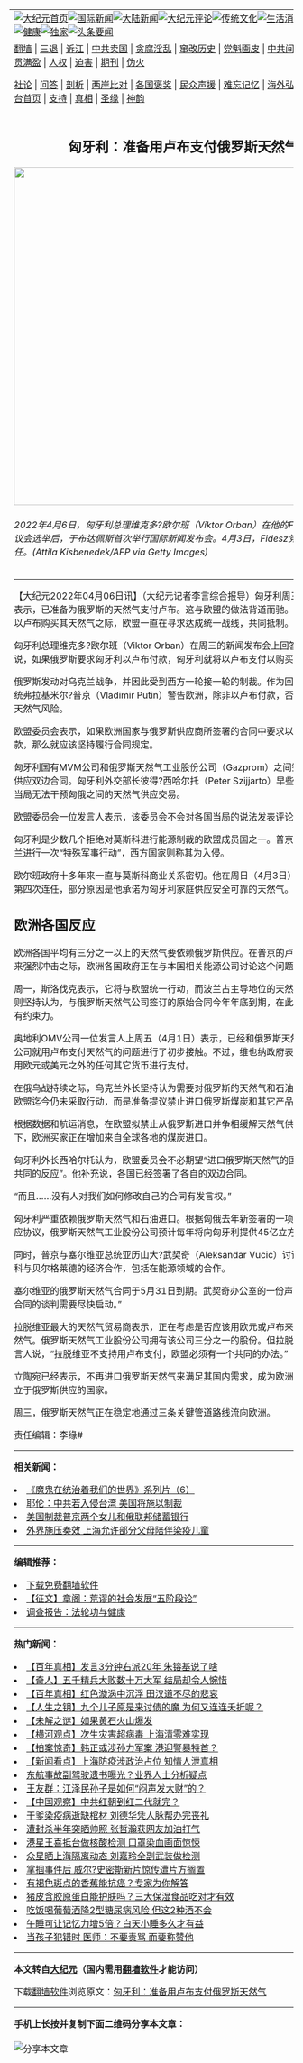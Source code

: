 <a name="1" id="1" target="_blank"></a><span id="1"></span>
<table align=center border="0"><tr><td colspan="2" VALIGN=TOP><a href="https://github.com/bsaxfv3321/djy/blob/master/gb/nf1351518.md#1"><img src="https://raw.githubusercontent.com/bsaxfv3321/www/master/t/djy/1.jpg" title="大纪元首页" alt="大纪元首页"></a><a href="https://github.com/bsaxfv3321/djy/blob/master/gb/n24hr.md#1"><img src="https://raw.githubusercontent.com/bsaxfv3321/www/master/t/djy/3.jpg" title="国际新闻" alt="国际新闻"></a><a href="https://github.com/bsaxfv3321/djy/blob/master/gb/nsc413.md#1"><img src="https://raw.githubusercontent.com/bsaxfv3321/www/master/t/djy/4.jpg" title="大陆新闻" alt="大陆新闻"></a><a href="https://github.com/bsaxfv3321/djy/blob/master/gb/news392.md#1"><img src="https://raw.githubusercontent.com/bsaxfv3321/www/master/t/djy/5.jpg" title="大纪元评论" alt="大纪元评论"></a><a href="https://github.com/bsaxfv3321/djy/blob/master/gb/news2007.md#1"><img src="https://raw.githubusercontent.com/bsaxfv3321/www/master/t/djy/6.jpg" title="传统文化" alt="传统文化"></a><a href="https://github.com/bsaxfv3321/djy/blob/master/gb/news2008.md#1"><img src="https://raw.githubusercontent.com/bsaxfv3321/www/master/t/djy/7.jpg" title="生活消费" alt="生活消费"></a><a href="https://github.com/bsaxfv3321/djy/blob/master/gb/ncyule.md#1"><img src="https://raw.githubusercontent.com/bsaxfv3321/www/master/t/djy/8.jpg" title="娱乐休闲" alt="娱乐休闲"></a><a href="https://github.com/bsaxfv3321/djy/blob/master/gb/nsc1002.md#1"><img src="https://raw.githubusercontent.com/bsaxfv3321/www/master/t/djy/9.jpg" title="健康" alt="健康"></a><a href="https://github.com/bsaxfv3321/djy/blob/master/gb/nf6092.md#1"><img src="https://raw.githubusercontent.com/bsaxfv3321/www/master/t/djy/10a.jpg" title="独家" alt="独家"></a><a href="https://github.com/bsaxfv3321/djy/blob/master/gb/nf4514.md#1"><img src="https://raw.githubusercontent.com/bsaxfv3321/www/master/t/djy/12a.jpg" title="头条要闻" alt="头条要闻"></a></td></tr>
<tr><td colspan="2" VALIGN=TOP><a target="_blank" href="https://github.com/bsaxfv3321/www/blob/master/README.md?zsrh#1">翻墙</a> | <a target="_blank" href="https://github.com/bsaxfv3321/djy/blob/master/gb/nf5657.md#1">三退</a> | <a target="_blank" href="https://github.com/bsaxfv3321/djy/blob/master/gb/nf6124.md#1">诉江</a> | <a target="_blank" href="https://github.com/bsaxfv3321/djy/blob/master/gb/nf1176117.md#1">中共卖国</a> | <a target="_blank" href="https://github.com/bsaxfv3321/djy/blob/master/gb/nf5773.md#1">贪腐淫乱</a> | <a target="_blank" href="https://github.com/bsaxfv3321/djy/blob/master/gb/nf1176115.md#1">窜改历史</a> | <a target="_blank" href="https://github.com/bsaxfv3321/djy/blob/master/gb/nf1176107.md#1">党魁画皮</a> | <a target="_blank" href="https://github.com/bsaxfv3321/djy/blob/master/gb/nf1320400.md#1">中共间谍</a> | <a target="_blank" href="https://github.com/bsaxfv3321/djy/blob/master/gb/nf1176114.md#1">破坏传统</a> | <a target="_blank" href="https://github.com/bsaxfv3321/ntdtv/blob/master/gb/prog447_1.md#1">恶贯满盈</a> | <a target="_blank" href="https://github.com/bsaxfv3321/djy/blob/master/gb/ncid278.md#1">人权</a> | <a target="_blank" href="https://github.com/bsaxfv3321/djy/blob/master/gb/nf1176111.md#1">迫害</a> | <a target="_blank" href="https://gitlab.com/szzdlab/mh-qikan/blob/master/README.md#1">期刊</a> | <a target="_blank" href="https://github.com/bsaxfv3321/djy/blob/master/gb/nf5562.md#1">伪火</a></p><p><a target="_blank" href="https://github.com/bsaxfv3321/djy/blob/master/gb/9p.md#1">社论</a> | <a target="_blank" href="https://github.com/bsaxfv3321/djy/blob/master/gb/nf4378.md#1">问答</a> | <a target="_blank" href="https://github.com/bsaxfv3321/djy/blob/master/gb/nf5792.md#1">剖析</a> | <a target="_blank" href="https://github.com/bsaxfv3321/djy/blob/master/gb/nf5735.md#1">两岸比对</a> | <a target="_blank" href="https://github.com/bsaxfv3321/djy/blob/master/gb/nf6119.md#1">各国褒奖</a> | <a target="_blank" href="https://github.com/bsaxfv3321/djy/blob/master/gb/nf6120.md#1">民众声援</a> | <a target="_blank" href="https://github.com/bsaxfv3321/djy/blob/master/gb/nf1188594.md#1">难忘记忆</a> | <a target="_blank" href="https://github.com/bsaxfv3321/djy/blob/master/gb/nf3180.md#1">海外弘传</a> | <a target="_blank" href="https://github.com/bsaxfv3321/djy/blob/master/gb/nf5410.md#1">万人上访</a> | <a target="_blank" href="https://github.com/bsaxfv3321/www/blob/master/README.md?zsrh#1">平台首页</a> | <a target="_blank" href="https://github.com/bsaxfv3321/djy/blob/master/gb/nf4386.md#1">支持</a> | <a target="_blank" href="https://github.com/bsaxfv3321/djy/blob/master/gb/nf4389.md#1">真相</a> | <a target="_blank" href="https://github.com/bsaxfv3321/djy/blob/master/gb/nf5790.md#1">圣缘</a> | <a target="_blank" href="https://github.com/bsaxfv3321/djy/blob/master/gb/nf4786.md#1">神韵</a></td></tr>
<tr><td VALIGN=TOP width="626"><h2 align=center>匈牙利：准备用卢布支付俄罗斯天然气</h2>
<img width="600" src="https://i.epochtimes.com/assets/uploads/2022/04/id13700206-GettyImages-1239784376-600x400.jpg" />
<h6>2022年4月6日，匈牙利总理维克多?欧尔班（Viktor Orban）在他的FIDESZ党赢得议会选举后，于布达佩斯首次举行国际新闻发布会。4月3日，Fidesz党赢得第四个连任。(Attila Kisbenedek/AFP via Getty Images)
</h6>
<hr>
	<p>【大纪元2022年04月06日讯】（大纪元记者李言综合报导）匈牙利周三（4月6日）表示，已准备为俄罗斯的<ahref="https://github.com/bsaxfv3321/djy/blob/master/gb/tag/%E5%A4%A9%E7%84%B6%E6%B0%94.md#1">天然气</a>支付<ahref="https://github.com/bsaxfv3321/djy/blob/master/gb/tag/%E5%8D%A2%E5%B8%83.md#1">卢布</a>。这与欧盟的做法背道而驰。在莫斯科要求以卢布购买其<ahref="https://github.com/bsaxfv3321/djy/blob/master/gb/tag/%E5%A4%A9%E7%84%B6%E6%B0%94.md#1">天然气</a>之际，欧盟一直在寻求达成统一战线，共同抵制。</p>
<p>匈牙利总理维克多?欧尔班（Viktor Orban）在周三的新闻发布会上回答路透社提问时说，如果俄罗斯要求匈牙利以<ahref="https://github.com/bsaxfv3321/djy/blob/master/gb/tag/%E5%8D%A2%E5%B8%83.md#1">卢布</a>付款，匈牙利就将以卢布支付以购买其天然气。</p>
<p>俄罗斯发动对乌克兰战争，并因此受到西方一轮接一轮的<ahref="https://github.com/bsaxfv3321/djy/blob/master/gb/tag/%E5%88%B6%E8%A3%81.md#1">制裁</a>。作为回应，俄罗斯总统弗拉基米尔?普京（Vladimir Putin）警告欧洲，除非以卢布付款，否则将面临断供天然气风险。</p>
<p>欧盟委员会表示，如果欧洲国家与俄罗斯供应商所签署的合同中要求以欧元或美元付款，那么就应该坚持履行合同规定。</p>
<p>匈牙利国有MVM公司和俄罗斯天然气工业股份公司（Gazprom）之间签署过天然气供应双边合同。匈牙利外交部长彼得?西哈尔托（Peter Szijjarto）早些时候说，欧盟当局无法干预匈俄之间的天然气供应交易。</p>
<p>欧盟委员会一位发言人表示，该委员会不会对各国当局的说法发表评论。</p>
<p>匈牙利是少数几个拒绝对莫斯科进行能源<ahref="https://github.com/bsaxfv3321/djy/blob/master/gb/tag/%E5%88%B6%E8%A3%81.md#1">制裁</a>的欧盟成员国之一。普京称其正在乌克兰进行一次“特殊军事行动”，西方国家则称其为入侵。</p>
<p>欧尔班政府十多年来一直与莫斯科商业关系密切。他在周日（4月3日）的选举中赢得第四次连任，部分原因是他承诺为匈牙利家庭供应安全可靠的天然气。</p>
<h2>欧洲各国反应</h2>
<p>欧洲各国平均有三分之一以上的天然气要依赖俄罗斯供应。在普京的卢布支付要求带来强烈冲击之际，欧洲各国政府正在与本国相关能源公司讨论这个问题。</p>
<p>周一，斯洛伐克表示，它将与欧盟统一行动，而波兰占主导地位的天然气公司PGNiG则坚持认为，与俄罗斯天然气公司签订的原始合同今年年底到期，在此之前对双方都有约束力。</p>
<p>奥地利OMV公司一位发言人上周五（4月1日）表示，已经和俄罗斯天然气工业股份公司就用卢布支付天然气的问题进行了初步接触。不过，维也纳政府表示，没有理由用欧元或美元之外的任何其它货币进行支付。</p>
<p>在<ahref="https://github.com/bsaxfv3321/djy/blob/master/gb/tag/%E4%BF%84%E4%B9%8C%E6%88%98.md#1">俄乌战</a>持续之际，乌克兰外长坚持认为需要对俄罗斯的天然气和石油实施禁运，但欧盟迄今仍未采取行动，而是准备提议禁止进口俄罗斯煤炭和其它产品。</p>
<p>根据数据和航运消息，在欧盟拟禁止从俄罗斯进口并争相缓解天然气供应紧张的背景下，欧洲买家正在增加来自全球各地的煤炭进口。</p>
<p>匈牙利外长西哈尔托认为，欧盟委员会不必期望“进口俄罗斯天然气的国家应该有某种共同的反应”。他补充说，各国已经签署了各自的双边合同。</p>
<p>“而且……没有人对我们如何修改自己的合同有发言权。”</p>
<p>匈牙利严重依赖俄罗斯天然气和石油进口。根据匈俄去年新签署的一项天然气长期供应协议，俄罗斯天然气工业股份公司预计每年将向匈牙利提供45亿立方米的天然气。</p>
<p>同时，普京与塞尔维亚总统亚历山大?武契奇（Aleksandar Vucic）讨论了扩大莫斯科与贝尔格莱德的经济合作，包括在能源领域的合作。</p>
<p>塞尔维亚的俄罗斯天然气合同于5月31日到期。武契奇办公室的一份声明说：“关于新合同的谈判需要尽快启动。”</p>
<p>拉脱维亚最大的天然气贸易商表示，正在考虑是否应该用欧元或卢布来支付俄罗斯天然气。俄罗斯天然气工业股份公司拥有该公司三分之一的股份。但拉脱维亚外交部发言人说，“拉脱维亚不支持用卢布支付，欧盟必须有一个共同的办法。”</p>
<p>立陶宛已经表示，不再进口俄罗斯天然气来满足其国内需求，成为欧洲第一个确保独立于俄罗斯供应的国家。</p>
<p>周三，俄罗斯天然气正在稳定地通过三条关键管道路线流向欧洲。</p>
<p>责任编辑：李缘#</p>
	
<hr>


<strong>相关新闻：</strong>
<li><a href="https://github.com/bsaxfv3321/djy/blob/master/gb/20/7/25/n12282314.md#1">《魔鬼在统治着我们的世界》系列片（6）</a></li>
<li><a href="https://github.com/bsaxfv3321/djy/blob/master/gb/22/4/6/n13700244.md#1">耶伦：中共若入侵台湾 美国将施以制裁</a></li>
<li><a href="https://github.com/bsaxfv3321/djy/blob/master/gb/22/4/6/n13700138.md#1">美国制裁普京两个女儿和俄联邦储蓄银行</a></li>
<li><a href="https://github.com/bsaxfv3321/djy/blob/master/gb/22/4/6/n13700073.md#1">外界施压奏效 上海允许部分父母陪伴染疫儿童</a></li>
<hr>


<strong>编辑推荐：</strong>
<li><a href="https://github.com/upjkzu3674/www/blob/master/README.md?dfh#1" target="_blank">下载免费翻墙软件</a></li><li><a href="https://github.com/tsiac2612/djy/blob/master/gb/19/5/31/n11293194.md#1" target="_blank">【征文】章阁：荒谬的社会发展“五阶段论”</a></li><li><a href="https://github.com/tsiac2612/djy/blob/master/gb/8/9/15/n2263295.md#1" target="_blank">调查报告：法轮功与健康</a></li>
<hr>

<strong>热门新闻：</strong>
<li><a href="https://github.com/bsaxfv3321/djy/blob/master/gb/22/3/18/n13656536.md#1">【百年真相】发言3分钟右派20年 朱镕基说了啥</a></li>
<li><a href="https://github.com/bsaxfv3321/djy/blob/master/gb/22/3/28/n13678972.md#1">【奇人】五千精兵大败数十万大军 结局却令人惋惜</a></li>
<li><a href="https://github.com/bsaxfv3321/djy/blob/master/gb/21/12/23/n13456065.md#1">【百年真相】红色漩涡中沉浮 田汉道不尽的悲哀</a></li>
<li><a href="https://github.com/bsaxfv3321/djy/blob/master/gb/22/3/16/n13649081.md#1">【人生之钥】九个儿子原是来讨债的魔  为何又连连夭折呢？</a></li>
<li><a href="https://github.com/bsaxfv3321/djy/blob/master/gb/22/4/4/n13693867.md#1">【未解之谜】如果黄石火山爆发</a></li>
<li><a href="https://github.com/bsaxfv3321/djy/blob/master/gb/22/4/5/n13697939.md#1">【横河观点】次生灾害超病毒 上海清零难实现</a></li>
<li><a href="https://github.com/bsaxfv3321/djy/blob/master/gb/22/4/5/n13696937.md#1">【拍案惊奇】韩正或涉孙力军案 港迎警暴特首？</a></li>
<li><a href="https://github.com/bsaxfv3321/djy/blob/master/gb/22/4/5/n13697830.md#1">【新闻看点】上海防疫涉政治占位 知情人泄真相</a></li>
<li><a href="https://github.com/bsaxfv3321/djy/blob/master/gb/22/4/4/n13695618.md#1">东航事故副驾驶遗书曝光？业界人士分析疑点</a></li>
<li><a href="https://github.com/bsaxfv3321/djy/blob/master/gb/22/4/3/n13693213.md#1">王友群：江泽民孙子是如何“闷声发大财”的？</a></li>
<li><a href="https://github.com/bsaxfv3321/djy/blob/master/gb/22/4/4/n13694915.md#1">【中国观察】中共红朝到红二代就完？</a></li>
<li><a href="https://github.com/bsaxfv3321/djy/blob/master/gb/22/4/4/n13695754.md#1">干爹染疫病逝缺棺材 刘德华凭人脉帮办完丧礼</a></li>
<li><a href="https://github.com/bsaxfv3321/djy/blob/master/gb/22/4/3/n13693108.md#1">遭封杀半年突晒帅照 张哲瀚获网友加油打气</a></li>
<li><a href="https://github.com/bsaxfv3321/djy/blob/master/gb/22/4/3/n13693194.md#1">港星王喜抵台做核酸检测 口罩染血画面惊悚</a></li>
<li><a href="https://github.com/bsaxfv3321/djy/blob/master/gb/22/4/4/n13695850.md#1">众星晒上海隔离动态 刘嘉玲全副武装做检测</a></li>
<li><a href="https://github.com/bsaxfv3321/djy/blob/master/gb/22/4/3/n13693275.md#1">掌掴事件后 威尔?史密斯新片惊传遭片方搁置</a></li>
<li><a href="https://github.com/bsaxfv3321/djy/blob/master/gb/22/3/31/n13686142.md#1">有褐色斑点的香蕉能抗癌？专家为你解答</a></li>
<li><a href="https://github.com/bsaxfv3321/djy/blob/master/gb/22/4/2/n13690733.md#1">猪皮含胶原蛋白能护肤吗？三大保湿食品吃对才有效</a></li>
<li><a href="https://github.com/bsaxfv3321/djy/blob/master/gb/22/4/4/n13695005.md#1">吃饭喝葡萄酒降2型糖尿病风险 但这2种酒不会</a></li>
<li><a href="https://github.com/bsaxfv3321/djy/blob/master/gb/22/4/4/n13695012.md#1">午睡可让记忆力增5倍？白天小睡多久才有益</a></li>
<li><a href="https://github.com/bsaxfv3321/djy/blob/master/gb/22/3/29/n13681312.md#1">当孩子犯错时 医师：不要责骂 而要称赞他</a></li>
<hr>

<strong>本文转自<a href="https://www.epochtimes.com">大纪元</a>（国内需用<a href="https://github.com/bsaxfv3321/www/blob/master/README.md#8">翻墙软件</a>才能访问）</strong><p>下载<a href="https://github.com/bsaxfv3321/www/blob/master/README.md#8">翻墙软件</a>浏览原文：<a href="https://www.epochtimes.com/gb/22/4/6/n13700030.htm">匈牙利：准备用卢布支付俄罗斯天然气</a></p><hr>

<strong>手机上长按并复制下面二维码分享本文章：</strong><br><br><img src="https://chart.apis.google.com/chart?cht=qr&chs=240x240&choe=UTF-8&chld=M|2&chl=https://github.com/bsaxfv3321/djy/blob/master/gb/22/4/6/n13700030.md%231" title="分享本文章"></td><td VALIGN=TOP><a href="https://github.com/bsaxfv3321/djy/blob/master/gb/16/1/21/n4622075.md?dfh#1" target="_blank"><img src="https://raw.githubusercontent.com/bsaxfv3321/djy/master/gb/300/wei-f1.jpg" title="中共的伪火骗局"  alt="中共的伪火骗局"></a><br><a href="https://github.com/bsaxfv3321/www/blob/master/README.md?dfh#9" target="_blank"><img src="https://raw.githubusercontent.com/bsaxfv3321/djy/master/gb/300/yong-h.jpg" title="永恒的见证"  alt="永恒的见证"></a><br><a href="https://github.com/bsaxfv3321/djy/blob/master/gb/13/9/29/n3974789.md?dfh#1" target="_blank"><img src="https://raw.githubusercontent.com/bsaxfv3321/djy/master/gb/300/shang-lnz.jpg" title="善良女子被中共投男牢"  alt="善良女子被中共投男牢"></a><br><a href="https://github.com/bsaxfv3321/djy/blob/master/gb/16/3/16/n4663449.md?dfh#1" target="_blank"><img src="https://raw.githubusercontent.com/bsaxfv3321/djy/master/gb/300/huo-z3.jpg" title="警卫目击活摘器官"  alt="警卫目击活摘器官"></a><br><a href="https://github.com/bsaxfv3321/djy/blob/master/gb/16/8/7/n8177641.md?dfh#1" target="_blank"><img src="https://raw.githubusercontent.com/bsaxfv3321/djy/master/gb/300/huo-z4.jpg" title="证人描述活摘恐怖"  alt="证人描述活摘恐怖"></a><br><a href="https://github.com/bsaxfv3321/djy/blob/master/gb/10/4/19/n2881569.md?dfh#1" target="_blank"><img src="https://raw.githubusercontent.com/bsaxfv3321/djy/master/gb/300/huo-z1.jpg" title="揭开活摘器官黑幕"  alt="揭开活摘器官黑幕"></a><br><a href="https://github.com/bsaxfv3321/djy/blob/master/gb/10/11/7/n3077476.md?dfh#1" target="_blank"><img src="https://raw.githubusercontent.com/bsaxfv3321/djy/master/gb/300/ma-ks.jpg" title="马克思的成魔之路"  alt="马克思的成魔之路"></a><br><a href="https://github.com/bsaxfv3321/djy/blob/master/gb/14/6/9/n4173977.md?dfh#1" target="_blank"><img src="https://raw.githubusercontent.com/bsaxfv3321/djy/master/gb/300/chang-zs.jpg" title="藏字石 蕴天机"  alt="藏字石 蕴天机"></a><br><a href="https://github.com/bsaxfv3321/djy/blob/master/gb/18/5/10/n10381511.md?dfh#1" target="_blank"><img src="https://raw.githubusercontent.com/bsaxfv3321/djy/master/gb/300/st1.jpg" title="关注三亿人三退"  alt="关注三亿人三退"></a><br><a href="https://github.com/bsaxfv3321/djy/blob/master/gb/18/3/21/n10237682.md?dfh#1" target="_blank"><img src="https://raw.githubusercontent.com/bsaxfv3321/djy/master/gb/300/jie-t.jpg" title="解体中共复兴中华"  alt="解体中共复兴中华"></a><br><a href="https://github.com/bsaxfv3321/djy/blob/master/gb/9/2/9/n2422991.md?dfh#1" target="_blank"><img src="https://raw.githubusercontent.com/bsaxfv3321/djy/master/gb/300/gao-zs.jpg" title="中共迫害良心律师"  alt="中共迫害良心律师"></a><br><a href="https://github.com/bsaxfv3321/djy/blob/master/gb/18/12/9/n10900044.md?dfh#1" target="_blank"><img src="https://raw.githubusercontent.com/bsaxfv3321/djy/master/gb/300/sj1.jpg" title="三百多万人举报江泽民"  alt="三百多万人举报江泽民"></a><br><a href="https://github.com/bsaxfv3321/djy/blob/master/gb/18/8/28/n10672014.md?dfh#1" target="_blank"><img src="https://raw.githubusercontent.com/bsaxfv3321/djy/master/gb/300/sj2.jpg" title="这些官员为何起诉江泽民"  alt="这些官员为何起诉江泽民"></a><br><a href="https://github.com/bsaxfv3321/djy/blob/master/gb/8/12/18/n2367165.md?dfh#1" target="_blank"><img src="https://raw.githubusercontent.com/bsaxfv3321/djy/master/gb/300/liangan.jpg" title="海峡两岸的强烈对比"  alt="海峡两岸的强烈对比"></a><br><a href="https://github.com/bsaxfv3321/djy/blob/master/gb/15/12/10/n4593139.md?dfh#1" target="_blank"><img src="https://raw.githubusercontent.com/bsaxfv3321/djy/master/gb/300/jia-ndzl.jpg" title="加拿大总理的贺信"  alt="加拿大总理的贺信"></a><br><a href="https://github.com/bsaxfv3321/djy/blob/master/gb/11/6/17/n3289382.md?dfh#1" target="_blank"><img src="https://raw.githubusercontent.com/bsaxfv3321/djy/master/gb/300/xiao-wd.jpg" title="探寻真相兼听则明"  alt="探寻真相兼听则明"></a><br><a href="https://github.com/bsaxfv3321/djy/blob/master/gb/18/10/27/n10812623.md?dfh#1" target="_blank"><img src="https://raw.githubusercontent.com/bsaxfv3321/djy/master/gb/300/yindu.jpg" title="印度媒体报道东方"  alt="印度媒体报道东方"></a><br><a href="https://github.com/bsaxfv3321/djy/blob/master/gb/18/6/9/n10469652.md?dfh#1" target="_blank"><img src="https://raw.githubusercontent.com/bsaxfv3321/djy/master/gb/300/xie-j.jpg" title="不一样的海外校园"  alt="不一样的海外校园"></a><br><a href="https://github.com/bsaxfv3321/djy/blob/master/gb/7/4/5/n1669415.md?dfh#1" target="_blank"><img src="https://raw.githubusercontent.com/bsaxfv3321/djy/master/gb/300/li-up.jpg" title="从大师到徒弟的传奇"  alt="从大师到徒弟的传奇"></a><br><a href="https://github.com/bsaxfv3321/djy/blob/master/gb/17/5/26/n9191512.md?dfh#1" target="_blank"><img src="https://raw.githubusercontent.com/bsaxfv3321/djy/master/gb/300/zfl2.jpg" title="亿万人与东方一本奇书"  alt="亿万人与东方一本奇书"></a><br><a href="https://github.com/bsaxfv3321/djy/blob/master/gb/13/11/27/n4020290.md?dfh#1" target="_blank"><img src="https://raw.githubusercontent.com/bsaxfv3321/djy/master/gb/300/zhen-h.jpg" title="大陆见不到的震撼场面"  alt="大陆见不到的震撼场面"></a><br><a href="https://github.com/bsaxfv3321/djy/blob/master/gb/15/7/17/n4482910.md?dfh#1" target="_blank"><img src="https://raw.githubusercontent.com/bsaxfv3321/djy/master/gb/300/dalu-sk.jpg" title="人心向善 大陆当初盛况"  alt="人心向善 大陆当初盛况"></a><br><a href="https://github.com/bsaxfv3321/djy/blob/master/gb/19/1/5/n10955468.md?dfh#1" target="_blank"><img src="https://raw.githubusercontent.com/bsaxfv3321/djy/master/gb/300/zfl1.jpg" title="追寻真理 这书讲什么"  alt="追寻真理 这书讲什么"></a><br><a href="https://github.com/bsaxfv3321/www/blob/master/README.md?dfh#1" target="_blank"><img src="https://raw.githubusercontent.com/bsaxfv3321/djy/master/gb/300/fq1.jpg" title="下载免费翻墙软件"  alt="下载免费翻墙软件"></a><br></td></tr></table>
